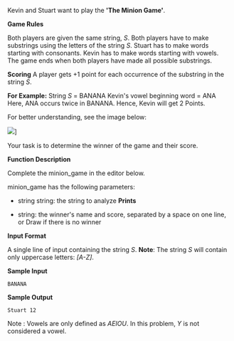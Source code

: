 Kevin and Stuart want to play the **'The Minion Game'**.

**Game Rules**

Both players are given the same string, *S*.
Both players have to make substrings using the letters of the string *S*.
Stuart has to make words starting with consonants.
Kevin has to make words starting with vowels.
The game ends when both players have made all possible substrings.

**Scoring**
A player gets +1 point for each occurrence of the substring in the string *S*.

**For Example:**
String *S* = BANANA
Kevin's vowel beginning word = ANA
Here, ANA occurs twice in BANANA. Hence, Kevin will get 2 Points.

For better understanding, see the image below:

![](https://s3.amazonaws.com/hr-challenge-images/9693/1450330231-04db904008-banana.png)]

Your task is to determine the winner of the game and their score.

**Function Description**

Complete the minion_game in the editor below.

minion_game has the following parameters:

* string string: the string to analyze
**Prints**

* string: the winner's name and score, separated by a space on one line, or Draw if there is no winner

**Input Format**

A single line of input containing the string *S*.
**Note**: The string *S* will contain only uppercase letters: *[A-Z]*.


**Sample Input**
```
BANANA
```
**Sample Output**
```
Stuart 12
```
Note :
Vowels are only defined as *AEIOU*. In this problem, *Y* is not considered a vowel.
